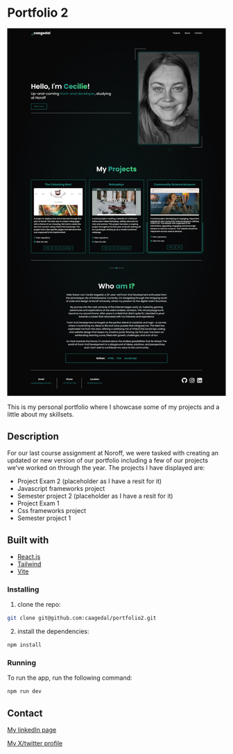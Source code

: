 # Portfolio 2

![image](/public/media/page-screenshot.png)

This is my personal portfolio where I showcase some of my projects and a little about my skillsets.

## Description

For our last course assignment at Noroff, we were tasked with creating an updated or new version of our portfolio including a few of our projects we've worked on through the year. The projects I have displayed are:

- Project Exam 2 (placeholder as I have a resit for it)
- Javascript frameworks project
- Semester project 2 (placeholder as I have a resit for it)
- Project Exam 1
- Css frameworks project
- Semester project 1

## Built with

- [React.js](https://reactjs.org/)
- [Tailwind](https://tailwindcss.com/)
- [Vite](https://vite.dev/)

### Installing

1. clone the repo:

```bash
git clone git@github.com:caagedal/portfolio2.git
```

2. install the dependencies:

```bash
npm install
```

### Running

To run the app, run the following command:

```bash
npm run dev
```

## Contact

[My linkedIn page](https://www.linkedin.com/in/cecilie-aagedal-b442b82b6/)

[My X/twitter profile](https://x.com/CAagedal)
